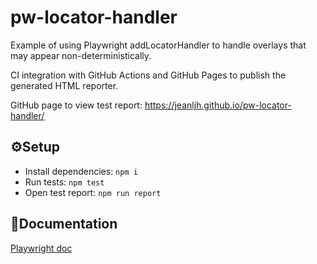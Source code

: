 # pw-locator-handler

Example of using Playwright addLocatorHandler to handle overlays that may appear non-deterministically.

CI integration with GitHub Actions and GitHub Pages to publish the generated HTML reporter.

GitHub page to view test report: https://jeanljh.github.io/pw-locator-handler/

## ⚙Setup
* Install dependencies: `npm i`
* Run tests: `npm test`
* Open test report: `npm run report`

## 📖Documentation
<a href="https://playwright.dev/docs/intro">Playwright doc</a>
